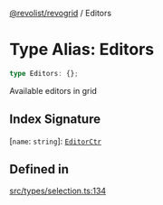 [@revolist/revogrid](README.md) / Editors

# Type Alias: Editors

```ts
type Editors: {};
```

Available editors in grid

## Index Signature

 \[`name`: `string`\]: [`EditorCtr`](TypeAlias.EditorCtr.md)

## Defined in

[src/types/selection.ts:134](https://github.com/revolist/revogrid/blob/11c1e89888ac9588cc703e312811b4cdaf67f0fb/src/types/selection.ts#L134)
